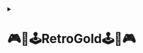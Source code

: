 <details><summary><h1><strong>🎮​👾​🕹️​RetroGold🕹️​👾​🎮</strong></h1></summary>  

RetroGold es tu portal para revivir los mejores clásicos de los videojuegos, potenciado por el emulador MAME. Ofrecemos una experiencia única para los amantes de los juegos retro, permitiéndote disfrutar de títulos icónicos que marcaron la época dorada de los salones recreativos.  

<img src="https://github.com/user-attachments/assets/e8d85532-bad1-464d-8d1b-57406362fe65" width="500" height="500">  

<details><summary><h2><strong>🛠️ Mapa de la Red 🛠️</strong></h2></summary>  

<img src="https://github.com/user-attachments/assets/0c022f26-0552-4fd4-bb8d-4b42ee07a960" width="500" height="500">  

<a href="https://github.com/ImDeathWis/Proyecto-pagina-emulacion./blob/main/brifing.md" target="_blank">Nuestro Briefing/Resumen del proyecto (Haz clic para ver)</a>  

---</details>  

<details><summary><h2><strong>🛠️​ Arquitectura del Sistema 🛠️</strong></h2></summary>  

<h3>Componentes Principales:</h3>  

- **Servidor Web (Apache):** Hospeda el sitio de emulación de juegos retro.  
- **Servidor FTP (vsftpd):** Almacena las ROMs y permite su acceso mediante el emulador MAME.  
- **Servidor DNS:** Gestiona la resolución de nombres de dominio.  
- **Servidor DHCP:** Asigna dinámicamente direcciones IP en la red interna.  
- **Firewall (Sophos):** Implementado en una máquina virtual para proteger la infraestructura contra amenazas de seguridad.  
- **Contenedores Docker (futuro):** Facilitarán la gestión, escalabilidad y portabilidad del sistema.  

<a href="https://github.com/ImDeathWis/Proyecto-pagina-emulacion./blob/main/Especificar%20listado%20de%20tareas.md" target="_blank">Haz clic aquí para ver el listado de tareas del equipo</a>  

---


</details>

<details><summary><h2><strong>✅ Objetivos del Sistema ✅</strong></h2></summary>
  
<h3>Acceso a Juegos Retro de Arcade:</h3>

Ofrecer una biblioteca de juegos clásicos de arcade mediante un emulador MAME alojado en un servidor Apache.

<h3>Modularidad y Seguridad:</h3>

Separar servicios como DNS y DHCP del servidor web y FTP mejora la modularidad. Además, el firewall Sophos refuerza la seguridad del sistema.

<h3>Preparación para Dockerización:</h3>

Se planea empaquetar los componentes clave (servidor web, FTP, emulador MAME) en contenedores Docker para optimizar la gestión y escalabilidad.

<a href="https://github.com/ImDeathWis/Proyecto-pagina-emulacion./blob/main/Asignar%20roles%20y%20responsabilidades%20del%20equipo.md" target="_blank">Haz clic aquí para ver cómo nos asignaremos los roles</a>

---

</details>

<details><summary><h2><strong>👷🏻 Funcionamiento General 👷🏻</strong></h2></summary>
El sistema permite a los usuarios acceder al sitio web, donde Apache sirve la interfaz para seleccionar y jugar títulos retro. Los componentes interactúan de la siguiente manera:  

<h3>1. Servidor Web (Apache)</h3><a href="https://github.com/ImDeathWis/Proyecto-pagina-emulacion./blob/main/Apache.md" target="_blank">Haz clic aquí para ir a la información</a>

- **Funcionalidades:**
  - Alojamiento del sitio web (HTML, CSS, JavaScript).
  - Integración con MAME para cargar juegos desde el servidor FTP.
  - Seguridad HTTPS mediante cifrado SSL/TLS.

<h3>2. Servidor FTP (vsftpd)</h3><a href="https://github.com/ImDeathWis/Proyecto-pagina-emulacion./blob/main/Apache.md" target="_blank">Haz clic aquí para ir a la información</a>

- **Funcionalidades:**
  - Almacenamiento y acceso a ROMs para el emulador MAME.
  - Configuración de permisos para acceso seguro.

<h3>3. Servidor DNS</h3><a href="https://github.com/ImDeathWis/Proyecto-pagina-emulacion./blob/main/DNSyDHCP.md" target="_blank">Haz clic aquí para ir a la información (Se encuentra el DNS y el DHCP)</a>
<h3>3. Servidor DNS</h3><a href="https://github.com/ImDeathWis/Proyecto-pagina-emulacion./blob/main/DNS%20con%20sophos%20Incluido.md" target="_blank">Haz clic aquí para ir a la información (Se encuentra el DNS ya implementado al sophos)</a>

- **Funcionalidades:**
  - Resolución de nombres de dominio y gestión de subdominios.
  - Redundancia mediante DNS externos (Google DNS, Cloudflare).

<h3>4. Servidor DHCP</h3><a href="https://github.com/ImDeathWis/Proyecto-pagina-emulacion./blob/main/DNSyDHCP.md" target="_blank">Haz clic aquí para ir a la información (Se encuentra el DNS y el DHCP)</a>

- **Funcionalidades:**
  - Asignación automática de IPs en la red interna.
  - Configuración de rangos de IPs para diferentes dispositivos.

<h3>5. Firewall (Sophos)</h3><a href="https://github.com/ImDeathWis/Proyecto-pagina-emulacion./blob/main/pfesense.md" target="_blank">Haz clic aquí para ir a la información (pfSense "es temporal")</a>

- **Funcionalidades:**
  - Filtrado de tráfico y prevención de amenazas.
  - Monitorización de la seguridad de la red.
  - Implementado en una máquina virtual para mayor flexibilidad.

---
</details>

<details><summary><h2><strong>🦾​ Tecnologías Utilizadas 🦾​</strong></h2></summary>
Las principales tecnologías que se utilizarán en el proyecto incluyen:   

- **Virtualización:**  
  - VirtualBox o VMware para la creación de Máquinas Virtuales (MV).  
  - Docker para la contenerización de los servicios.  
  - Aplicación de monitoreo para Docker (**Portainer** o **Lazydocker**).  

- **Redes y Seguridad:**  
  - **Bind9** como servidor DNS.  
  - **ISC DHCP Server** para asignación de IPs dinámicas.  
  - **Sophos Firewall** para control de tráfico y seguridad.  

- **Servidores y Protocolos:**  
  - **Apache** como servidor web.  
  - **vsftpd** o **ProFTPD** para almacenamiento y transferencia de ROMs vía FTP.  
  - **RetroArch** como plataforma de emulación de videojuegos retro.  

- **Desarrollo Web y Software:**  
  - **C# y WebAssembly (Blazor)** para desarrollo de aplicaciones web interactivas.  
  - **Figma** para el diseño de la interfaz web.  
  - **HTML, CSS y JavaScript** para la creación del frontend.  

- **Gestión y Control de Versiones:**  
  - **GitHub** para el control de versiones y almacenamiento del proyecto. 
    
---
</details>
<details><summary><h2><strong>🔹 Hardware a Utilizar ​</strong></h2></summary>

Se necesitará un hardware adecuado para soportar las MV y la emulación de juegos retro.  

<h3>Requisitos mínimos por Máquina Virtual (MV)</h3>

✅ **Servidor Principal** (MV con Apache, FTP, RetroArch)  
- CPU: **4 núcleos**  
- RAM: **4 GB**  
- Almacenamiento: **40 GB SSD**  
- Tarjeta de Red: **1 Gbps**  

✅ **Servidor DNS/DHCP y Firewall (MV con Bind9, ISC DHCP y Sophos Firewall)** 

- CPU: **2 núcleos**  
- RAM: **2 GB**  
- Almacenamiento: **20 GB SSD**  
- Tarjeta de Red: **1 Gbps**  

✅ **Máquina Física para Virtualización (Host)**  
- Procesador: **Intel i5/i7 o AMD Ryzen 5/7**  
- RAM: **8-16 GB**  
- Almacenamiento: **SSD de 256GB+**  
- Conectividad: **Wi-Fi y Ethernet**

---
</details>

<details><summary><h2><strong>💻​ Servicios a Implementar 💻​​</strong></h2></summary>
  
El proyecto requiere múltiples servicios para funcionar correctamente:  

| **Servicio**  | **Función**  | **Software/Herramienta**  |
|--------------|------------|--------------------------|
| **Servidor Web** | Aloja la página web para la interfaz de usuario. | **Apache** |
| **Servidor FTP** | Almacena y gestiona las ROMs de los juegos. | **vsftpd** o **ProFTPD** |
| **Servidor DNS** | Resuelve nombres de dominio internos para la red. | **Bind9** |
| **Servidor DHCP** | Asigna direcciones IP dinámicas a los dispositivos. | **ISC DHCP Server** |
| **Firewall** | Controla el tráfico y protege los servicios. | **Sophos Firewall** |
| **Plataforma de Emulación** | Ejecuta videojuegos retro dentro del sistema. | **RetroArch** |
| **Docker** | Permite la virtualización y despliegue de servicios. | **Docker y Docker Compose** |
| **Monitoreo Docker** | Aplicación para visualizar contenedores Docker en tiempo real. | **Portainer** o **Lazydocker** |
| **Desarrollo Web** | Creación de interfaz interactiva. | **HTML, CSS, JavaScript, C#, WebAssembly (Blazor)** |
| **Control de Versiones** | Gestiona el código y la documentación del proyecto. | **GitHub** |

---
</details>

<details><summary><h2><strong>🔹 Sistemas Operativos a Utilizar ​​</strong></h2></summary>

El proyecto utilizará principalmente sistemas basados en Linux por su estabilidad y compatibilidad con los servicios requeridos.  

| **Sistema Operativo** | **Uso en el Proyecto** | **Versión Recomendada** |
|----------------------|----------------------|------------------------|
| **Ubuntu Server** | Base para todas las máquinas virtuales (MV). | **Ubuntu Server 22.04 LTS** |
| **Ubuntu Desktop** | Para desarrollo y pruebas en entornos gráficos. | **Ubuntu 22.04 LTS** |
| **Sophos Firewall OS** | Seguridad y control de tráfico de red. | **Sophos XG / UTM** |
| **Docker OS (Linux)** | Entorno para contenerización de servicios. | **Basado en Ubuntu** |

</details>

<details><summary><h2><strong>📖​ Bibliografía 📖​​​</strong></h2></summary>

https://github.com/mamedev/mame

https://github.com/ybootin/mamejs?tab=readme-ov-file

https://www.digitalocean.com/community/tutorials/how-to-install-the-apache-web-server-on-ubuntu-20-04-es

https://www.youtube.com/watch?v=WyR-qPAagLo&ab_channel=IvanildoGalv%C3%A3o

https://www.digitalocean.com/community/tutorials/how-to-install-linux-apache-mysql-php-lamp-stack-on-ubuntu-20-04-es

https://www.digitalocean.com/community/tutorials/how-to-install-the-apache-web-server-on-ubuntu-20-04-es 

https://httpd.apache.org/docs/trunk/es/install.html 

https://www.ionos.es/digitalguide/servidores/configuracion/instalar-apache-en-ubuntu/

https://extassisnetwork.com/tutoriales/como-instalar-apache-en-ubuntu/

https://ubuntu.com/server/docs/set-up-an-ftp-server

https://github.com/kabukki/wasm-nes 

https://www.php.net/manual/es/function.phpinfo.php

https://github.com/mupen64plus

https://jsnes.org/

https://www.youtube.com/watch?v=nQu4U0r-w-M&list=PLS1R8PLgpkVROGR9dAWw6gtyuq_oA-Z2q&index=6

</details>

</details>
